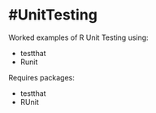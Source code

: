 #UnitTesting
===========

Worked examples of R Unit Testing using:
* testthat 
* Runit

Requires packages:
* testthat
* RUnit

